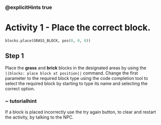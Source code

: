 ### @explicitHints true

# Activity 1 - Place the correct block.

```python
blocks.place(GRASS_BLOCK, pos(0, 0, 0))
```

## Step 1
Place the **grass** and **brick** blocks in the designated areas by using the `||blocks: place block at position||` command. Change the first parameter to the required block type 
using the code completion tool to select the  required block by starting to type its name and selecting the correct option.
### ~ tutorialhint 
If a block is placed incorrectly use the try again button, to clear and restart the activity, by talking to the NPC. 